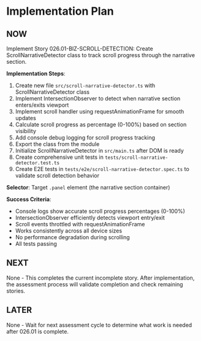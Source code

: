 # Implementation Plan

## NOW

Implement Story 026.01-BIZ-SCROLL-DETECTION: Create ScrollNarrativeDetector class to track scroll progress through the narrative section.

**Implementation Steps**:

1. Create new file `src/scroll-narrative-detector.ts` with ScrollNarrativeDetector class
2. Implement IntersectionObserver to detect when narrative section enters/exits viewport
3. Implement scroll handler using requestAnimationFrame for smooth updates
4. Calculate scroll progress as percentage (0-100%) based on section visibility
5. Add console debug logging for scroll progress tracking
6. Export the class from the module
7. Initialize ScrollNarrativeDetector in `src/main.ts` after DOM is ready
8. Create comprehensive unit tests in `tests/scroll-narrative-detector.test.ts`
9. Create E2E tests in `tests/e2e/scroll-narrative-detector.spec.ts` to validate scroll detection behavior

**Selector**: Target `.panel` element (the narrative section container)

**Success Criteria**:
- Console logs show accurate scroll progress percentages (0-100%)
- IntersectionObserver efficiently detects viewport entry/exit
- Scroll events throttled with requestAnimationFrame
- Works consistently across all device sizes
- No performance degradation during scrolling
- All tests passing

## NEXT

None - This completes the current incomplete story. After implementation, the assessment process will validate completion and check remaining stories.

## LATER

None - Wait for next assessment cycle to determine what work is needed after 026.01 is complete.
